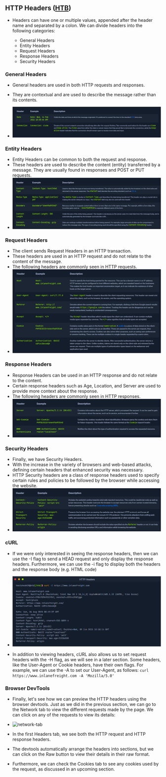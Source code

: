 ## HTTP Headers ([HTB](https://academy.hackthebox.com/module/35/section/223))

-   Headers can have one or multiple values, appended after the header name and separated by a colon. We can divide headers into the following categories:

    -   General Headers
    -   Entity Headers
    -   Request Headers
    -   Response Headers
    -   Security Headers

### General Headers

-   General headers are used in both HTTP requests and responses.
- They are contextual and are used to describe the message rather than its contents.

-   ![general](Screenshot%202025-05-25%20153946.png)

### Entity Headers

-   Entity Headers can be common to both the request and response.
-   These headers are used to describe the content (entity) transferred by a message. They are usually found in responses and POST or PUT requests.
-   ![entity](Screenshot%202025-05-25%20154101.png)

### Request Headers

- The client sends Request Headers in an HTTP transaction.
- These headers are used in an HTTP request and do not relate to the content of the message.
- The following headers are commonly seen in HTTP requests.
- ![request](Screenshot%202025-05-25%20155626.png)

### Response Headers

- Response Headers can be used in an HTTP response and do not relate to the content.
- Certain response headers such as Age, Location, and Server are used to provide more context about the response. 
- The following headers are commonly seen in HTTP responses.
- ![response](Screenshot%202025-05-25%20155830.png)

### Security Headers

- Finally, we have Security Headers.
- With the increase in the variety of browsers and web-based attacks, defining certain headers that enhanced security was necessary.
- HTTP Security headers are a class of response headers used to specify certain rules and policies to be followed by the browser while accessing the website.
- ![security](Screenshot%202025-05-25%20160121.png)

### cURL

- If we were only interested in seeing the response headers, then we can use the -I flag to send a HEAD request and only display the response headers. Furthermore, we can use the -i flag to display both the headers and the response body (e.g. HTML code)

- ![-i](Screenshot%202025-05-25%20160817.png)

- In addition to viewing headers, cURL also allows us to set request headers with the -H flag, as we will see in a later section. Some headers, like the User-Agent or Cookie headers, have their own flags. For example, we can use the -A to set our User-Agent, as follows: `curl https://www.inlanefreight.com -A 'Mozilla/5.0'`

### Browser DevTools

- Finally, let's see how we can preview the HTTP headers using the browser devtools. Just as we did in the previous section, we can go to the Network tab to view the different requests made by the page. We can click on any of the requests to view its details: 

- ![network-tab](https://academy.hackthebox.com/storage/modules/35/devtools_network_requests_details.jpg)

- In the first Headers tab, we see both the HTTP request and HTTP response headers.
- The devtools automatically arrange the headers into sections, but we can click on the Raw button to view their details in their raw format.
- Furthermore, we can check the Cookies tab to see any cookies used by the request, as discussed in an upcoming section.

